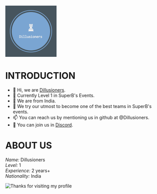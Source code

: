 ![My Logo](dillusioners.png)

# INTRODUCTION
- 👋 Hi, we are [Dillusioners](https://github.com/Dillusioners).
- 👀 Currently Level 1 in SuperB's Events.
- 🌱 We are from India.
- 💞️ We try our utmost to become one of the best teams in SuperB's events.
- 📫 You can reach us by mentioning us in github at @Dillusioners.
- 💌 You can join us in [Discord](https://discord.gg/n3ux5Rvr).


# ABOUT US
*Name:* Dillusioners<br/>
*Level:* 1<br/>
*Experience:* 2 years+<br/>
*Nationality:* India<br/>

<img height="120" alt="Thanks for visiting my profile" width="100%" src="https://github.com/dibyendu415/dibyendu415/blob/master/marquee.svg" />
